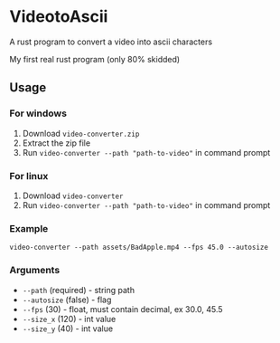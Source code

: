 # VideotoAscii
A rust program to convert a video into ascii characters

My first real rust program (only 80% skidded)

## Usage

### For windows
1. Download `video-converter.zip`
2. Extract the zip file
3. Run `video-converter --path "path-to-video"` in command prompt

### For linux 
1. Download `video-converter`
2. Run `video-converter --path "path-to-video"` in command prompt

### Example
`video-converter --path assets/BadApple.mp4 --fps 45.0 --autosize`

### Arguments
- `--path` (required) - string path
- `--autosize` (false) - flag
- `--fps` (30) - float, must contain decimal, ex 30.0, 45.5
- `--size_x` (120) - int value
- `--size_y` (40) - int value
